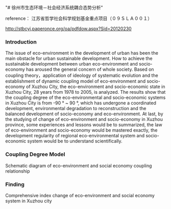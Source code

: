 "# 徐州市生态环境－社会经济系统耦合态势分析" 

reference：
江苏省哲学社会科学规划基金重点项目（０９ＳＬＡ００１）

http://stbcyj.paperonce.org/oa/pdfdow.aspx?Sid=20120230

### Introduction
The issue of eco-environment in the development of urban has been the main obstacle for urban sustainable development. How to achieve the sustainable development between urban eco-environment and socio-economy has aroused the general concern of whole society. Based on coupling theory，application of ideology of systematic evolution and the establishment of dynamic coupling model of eco-environment and socio-economy of Xuzhou City, the eco-environment and socio-economic state in Xuzhou City, 28 years from 1978 to 2005, is analyzed. The results show that the coupling degree of the eco-environmental and socio-economic systems in Xuzhou City is from -90 ° ~ 90 °, which has undergone a coordinated development, environmental degradation to reconstruction and the balanced development of socio-economy and eco-environment. At last, by the studying of change of eco-environment and socio-economy in Xuzhou province, some experiences and lessons would be to summarized, the law of eco-environment and socio-economy would be mastered exactly, the development regularity of regional eco-environmental system and socio-economic system would be to understand scientifically.

### Coupling Degree Model


Schematic diagram of eco-environment and social economy coupling relationship

### Finding

 Comprehensive index change of eco-environment and social economy system in Xuzhou city
